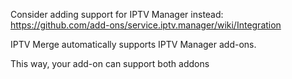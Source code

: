 Consider adding support for IPTV Manager instead:  
https://github.com/add-ons/service.iptv.manager/wiki/Integration

IPTV Merge automatically supports IPTV Manager add-ons.  

This way, your add-on can support both addons
